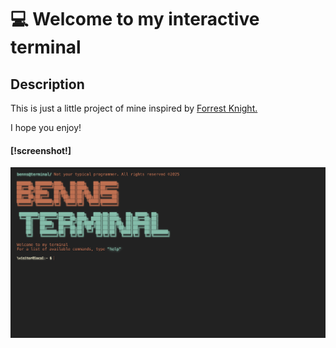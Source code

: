 <div align = "left">
<h1>💻 Welcome to my interactive terminal</h1>
</div>

<div align = "left">
<h2>Description</h2>
<p>This is just a little project of mine inspired by <a href="https://github.com/ForrestKnight">Forrest Knight.<a></p>
<p>I hope you enjoy!</p>
</div>

<div align="left">
<h4>[!screenshot!]</h4>
<img src="./projectScreenshot.png" alt="Terminal screenshot" />
</div>
